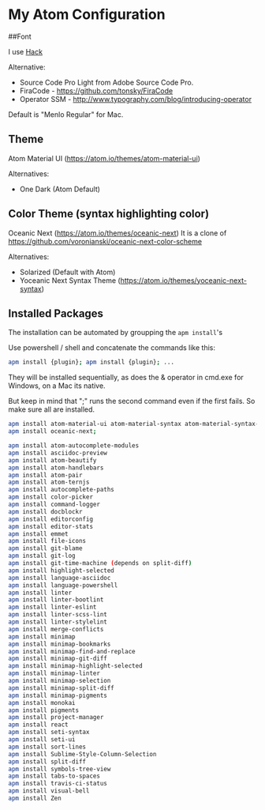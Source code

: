 # My Atom Configuration

##Font

I use [Hack](https://github.com/chrissimpkins/Hack)

Alternative:
 - Source Code Pro Light from Adobe Source Code Pro.
 - FiraCode - https://github.com/tonsky/FiraCode
 - Operator SSM - http://www.typography.com/blog/introducing-operator

Default is "Menlo Regular" for Mac.

## Theme

Atom Material UI (https://atom.io/themes/atom-material-ui)

Alternatives:

- One Dark (Atom Default)

## Color Theme (syntax highlighting color)

Oceanic Next (https://atom.io/themes/oceanic-next)
It is a clone of https://github.com/voronianski/oceanic-next-color-scheme

Alternatives:

- Solarized (Default with Atom)
- Yoceanic Next Syntax Theme (https://atom.io/themes/yoceanic-next-syntax)

## Installed Packages

The installation can be automated by groupping the `apm install`'s

Use powershell / shell and concatenate the commands like this:

```bash
apm install {plugin}; apm install {plugin}; ...
```

They will be installed sequentially, as does the & operator in cmd.exe for Windows, on a Mac its native.

But keep in mind that ";" runs the second command even if the first fails. So make sure all are installed.

```bash
apm install atom-material-ui atom-material-syntax atom-material-syntax-light;
apm install oceanic-next;

apm install atom-autocomplete-modules
apm install asciidoc-preview
apm install atom-beautify
apm install atom-handlebars
apm install atom-pair
apm install atom-ternjs
apm install autocomplete-paths
apm install color-picker
apm install command-logger
apm install docblockr
apm install editorconfig
apm install editor-stats
apm install emmet
apm install file-icons
apm install git-blame
apm install git-log
apm install git-time-machine (depends on split-diff)
apm install highlight-selected
apm install language-asciidoc
apm install language-powershell
apm install linter
apm install linter-bootlint
apm install linter-eslint
apm install linter-scss-lint
apm install linter-stylelint
apm install merge-conflicts
apm install minimap
apm install minimap-bookmarks
apm install minimap-find-and-replace
apm install minimap-git-diff
apm install minimap-highlight-selected
apm install minimap-linter
apm install minimap-selection
apm install minimap-split-diff
apm install minimap-pigments
apm install monokai
apm install pigments
apm install project-manager
apm install react
apm install seti-syntax
apm install seti-ui
apm install sort-lines
apm install Sublime-Style-Column-Selection
apm install split-diff
apm install symbols-tree-view
apm install tabs-to-spaces
apm install travis-ci-status
apm install visual-bell
apm install Zen
```
